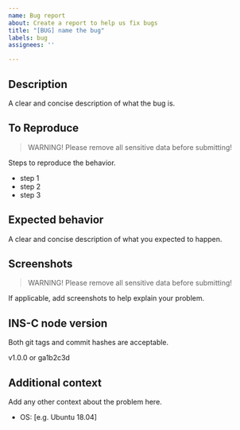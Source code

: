```yaml
---
name: Bug report
about: Create a report to help us fix bugs
title: "[BUG] name the bug"
labels: bug
assignees: ''

---
```


## Description
A clear and concise description of what the bug is.

## To Reproduce

> WARNING! Please remove all sensitive data before submitting!

Steps to reproduce the behavior.
- step 1
- step 2
- step 3

## Expected behavior
A clear and concise description of what you expected to happen.

## Screenshots

> WARNING! Please remove all sensitive data before submitting!

If applicable, add screenshots to help explain your problem.

## INS-C node version
Both git tags and commit hashes are acceptable.

v1.0.0 or ga1b2c3d

## Additional context
Add any other context about the problem here.
- OS: [e.g. Ubuntu 18.04]
